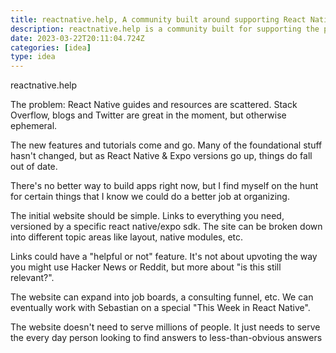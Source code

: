 ```yaml
---
title: reactnative.help, A community built around supporting React Native
description: reactnative.help is a community built for supporting the present & future state of React Native.
date: 2023-03-22T20:11:04.724Z
categories: [idea]
type: idea
---
```


reactnative.help

The problem: React Native guides and resources are scattered. Stack Overflow, blogs and Twitter are great in the moment, but otherwise ephemeral.

The new features and tutorials come and go. Many of the foundational stuff hasn't changed, but as React Native & Expo versions go up, things do fall out of date.

There's no better way to build apps right now, but I find myself on the hunt for certain things that I know we could do a better job at organizing.

The initial website should be simple. Links to everything you need, versioned by a specific react native/expo sdk. The site can be broken down into different
topic areas like layout, native modules, etc.

Links could have a "helpful or not" feature. It's not about upvoting the way you might use Hacker News or Reddit, but more about "is this still relevant?".

The website can expand into job boards, a consulting funnel, etc. We can eventually work with Sebastian on a special "This Week in React Native".

The website doesn't need to serve millions of people. It just needs to serve the every day person looking to find answers to less-than-obvious answers
